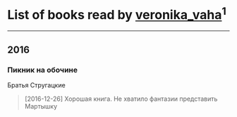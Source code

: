 # List of books read by [veronika_vaha](http://vk.com/id87639392)<sup>1</sup>
---

## 2016

### Пикник на обочине
Братья Стругацкие
> [2016-12-26] Хорошая книга. Не хватило фантазии представить Мартышку



